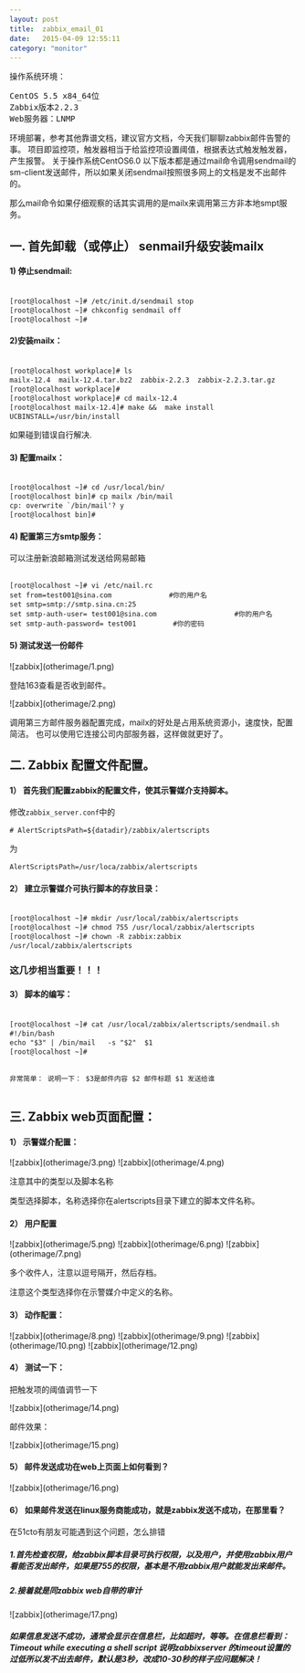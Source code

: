 ```yaml
---
layout: post
title:  zabbix_email_01
date:   2015-04-09 12:55:11
category: "monitor"
---
```

<p>操作系统环境：</p>
<pre>CentOS 5.5 x84_64位
Zabbix版本2.2.3
Web服务器：LNMP
</pre>
<p>
环境部署，参考其他靠谱文档，建议官方文档，今天我们聊聊zabbix邮件告警的事。
项目即监控项，触发器相当于给监控项设置阈值，根据表达式触发触发器，产生报警。
关于操作系统CentOS6.0 以下版本都是通过mail命令调用sendmail的sm-client发送邮件，所以如果关闭sendmail按照很多网上的文档是发不出邮件的。
</p>
<p>那么mail命令如果仔细观察的话其实调用的是mailx来调用第三方非本地smpt服务。</p>

<h2>一.   首先卸载（或停止） senmail升级安装mailx</h2>
<h4>1)       停止sendmail:</h4>
<pre><code>
[root@localhost ~]# /etc/init.d/sendmail stop
[root@localhost ~]# chkconfig sendmail off
[root@localhost ~]#
</code></pre>

<h4>2)安装mailx：</h4>
<pre><code>
[root@localhost workplace]# ls
mailx-12.4  mailx-12.4.tar.bz2  zabbix-2.2.3  zabbix-2.2.3.tar.gz
[root@localhost workplace]#
[root@localhost workplace]# cd mailx-12.4
[root@localhost mailx-12.4]# make &&  make install UCBINSTALL=/usr/bin/install
</code></pre>


<p>如果碰到错误自行解决.</p>
<h4>3)       配置mailx：</h4>
<pre><code>
[root@localhost ~]# cd /usr/local/bin/
[root@localhost bin]# cp mailx /bin/mail
cp: overwrite `/bin/mail'? y
[root@localhost bin]#
</code></pre>
<h4>4)       配置第三方smtp服务：</h4>
<p>可以注册新浪邮箱测试发送给网易邮箱</p>
<pre><code>
[root@localhost ~]# vi /etc/nail.rc
set from=test001@sina.com              #你的用户名
set smtp=smtp://smtp.sina.cn:25
set smtp-auth-user= test001@sina.com                   #你的用户名
set smtp-auth-password= test001         #你的密码
</code></pre>
<h4>5)       测试发送一份邮件</h4>
![zabbix](otherimage/1.png)
<p>
登陆163查看是否收到邮件。</p>
![zabbix](otherimage/2.png)
<p>调用第三方邮件服务器配置完成，mailx的好处是占用系统资源小，速度快，配置简洁。
也可以使用它连接公司内部服务器，这样做就更好了。
</p>
<h2>二.   Zabbix 配置文件配置。</h2>
<h4>1）  首先我们配置zabbix的配置文件，使其示警媒介支持脚本。</h4>
修改<code>zabbix_server.conf</code>中的
<pre><code># AlertScriptsPath=${datadir}/zabbix/alertscripts</code></pre>
<p>为</p>
<pre><code>AlertScriptsPath=/usr/loca/zabbix/alertscripts</code></pre>


<h4>2）  建立示警媒介可执行脚本的存放目录：</h4>
<pre><code>
[root@localhost ~]# mkdir /usr/local/zabbix/alertscripts
[root@localhost ~]# chmod 755 /usr/local/zabbix/alertscripts
[root@localhost ~]# chown -R zabbix:zabbix /usr/local/zabbix/alertscripts
</code></pre>
<h3>这几步相当重要！！！</h3>
<h4>3）  脚本的编写：</h4>
<pre><code>
[root@localhost ~]# cat /usr/local/zabbix/alertscripts/sendmail.sh
#!/bin/bash
echo "$3" | /bin/mail   -s "$2"  $1
[root@localhost ~]#

非常简单：
	说明一下：
	$3是邮件内容
	$2 邮件标题
	$1 发送给谁
</code></pre>

<h2>三.   Zabbix  web页面配置：</h2>
<h4>1）  示警媒介配置：</h4>
![zabbix](otherimage/3.png)
![zabbix](otherimage/4.png)
</p>注意其中的类型以及脚本名称</p>
</p>类型选择脚本，名称选择你在alertscripts目录下建立的脚本文件名称。</p>
<h4>2）  用户配置</h4>
![zabbix](otherimage/5.png)
![zabbix](otherimage/6.png)
![zabbix](otherimage/7.png)
<p>多个收件人，注意以逗号隔开，然后存档。</p>
<p>注意这个类型选择你在示警媒介中定义的名称。</p>
<h4>3）  动作配置：</h4>
![zabbix](otherimage/8.png)
![zabbix](otherimage/9.png)
![zabbix](otherimage/10.png)
![zabbix](otherimage/12.png)

<h4>4）  测试一下：</h4>
<p>把触发项的阈值调节一下<p>
![zabbix](otherimage/14.png)
<p>邮件效果：</p>
![zabbix](otherimage/15.png)

<h4>5）  邮件发送成功在web上页面上如何看到？</h4>
![zabbix](otherimage/16.png)
<h4>6）  如果邮件发送在linux服务商能成功，就是zabbix发送不成功，在那里看？</h4>
<p>在51cto有朋友可能遇到这个问题，怎么排错</p>
<h5>1.首先检查权限，给zabbix脚本目录可执行权限，以及用户，并使用zabbix用户看能否发出邮件，如果是755的权限，基本是不用zabbix用户就能发出来邮件。</h5>
<h5>2.接着就是同zabbix web自带的审计</h5>
![zabbix](otherimage/17.png)
<h5>如果信息发送不成功，通常会显示在信息栏，比如超时，等等。在信息栏看到：Timeout while executing a shell script 说明zabbixserver 的timeout设置的过低所以发不出去邮件，默认是3秒，改成10-30秒的样子应问题解决！</h5>
